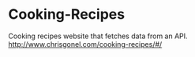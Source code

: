 # Cooking-Recipes
Cooking recipes website that fetches data from an API. <br>
http://www.chrisgonel.com/cooking-recipes/#/

